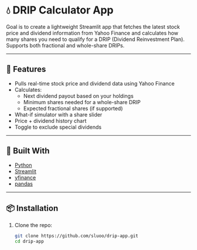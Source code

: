 # 💧 DRIP Calculator App

Goal is to create a lightweight Streamlit app that fetches the latest stock price and dividend information from Yahoo Finance and calculates how many shares you need to qualify for a DRIP (Dividend Reinvestment Plan). Supports both fractional and whole-share DRIPs.

---

## 🧮 Features

- Pulls real-time stock price and dividend data using Yahoo Finance
- Calculates:
  - Next dividend payout based on your holdings
  - Minimum shares needed for a whole-share DRIP
  - Expected fractional shares (if supported)
- What-if simulator with a share slider
- Price + dividend history chart
- Toggle to exclude special dividends

---

## 🚀 Built With

- [Python](https://www.python.org/)
- [Streamlit](https://streamlit.io/)
- [yfinance](https://pypi.org/project/yfinance/)
- [pandas](https://pandas.pydata.org/)

---

## 📦 Installation

1. Clone the repo:
   ```bash
   git clone https://github.com/sluoo/drip-app.git
   cd drip-app
